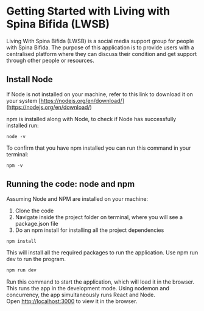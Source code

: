# Getting Started with Living with Spina Bifida (LWSB)

Living With Spina Bifida (LWSB) is a social media support group for people with Spina Bifida. The purpose of this application is to provide users with a centralised platform where they can discuss their condition and get support through other people or resources.

## Install Node
If Node is not installed on your machine, refer to this link to download it on your system [https://nodejs.org/en/download/] (https://nodejs.org/en/download/)

npm is installed along with Node, to check if Node has successfully installed run:
```
node -v
```
To confirm that you have npm installed you can run this command in your terminal:
```
npm -v
```

## Running the code: node and npm
Assuming Node and NPM are installed on your machine:

1. Clone the code
2. Navigate inside the project folder on terminal, where you will see a package.json file
4. Do an npm install for installing all the project dependencies

```javascript
npm install
```

This will install all the required packages to run the application. Use npm run dev to run the program.

```javascript
npm run dev
```

Run this command to start the application, which will load it in the browser. This runs the app in the development mode. Using nodemon and concurrency, the app simultaneously runs React and Node.\
Open [http://localhost:3000](http://localhost:3000) to view it in the browser.
